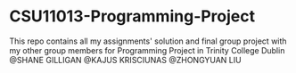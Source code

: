 # CSU11013-Programming-Project
This repo contains all my assignments' solution and final group project with my other group members for Programming Project in Trinity College Dublin
@SHANE GILLIGAN
@KAJUS KRISCIUNAS
@ZHONGYUAN LIU
